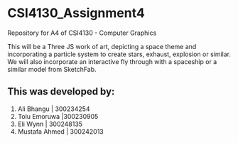 # CSI4130_Assignment4
Repository for A4 of CSI4130 - Computer Graphics


This will be a Three JS work of art, depicting a space theme and incorporating a particle system to create stars, exhaust, explosion or similar. We will also incorporate an interactive fly through with a spaceship or a similar model from SketchFab. 


## This was developed by:
1. Ali Bhangu | 300234254
2. Tolu Emoruwa |300230905
3. Eli Wynn | 300248135
4. Mustafa Ahmed | 300242013


 

